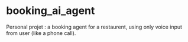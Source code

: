 # booking_ai_agent
Personal projet : a booking agent for a restaurent, using only voice input from user (like a phone call). 
